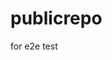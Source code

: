 # publicrepo
for e2e test



























































































































































































































































































































































































































































































































































































































































































































































































































































































































































































































































































































































































































































































































































































































































































































































































































































































































































































































































































































































































































































































































































































































































































































